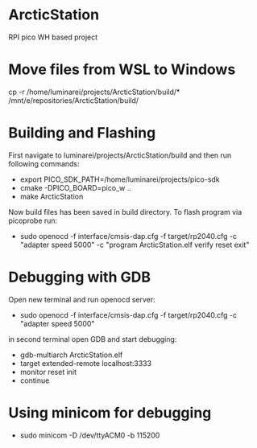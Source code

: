 # ArcticStation

RPI pico WH based project

# Move files from WSL to Windows

cp -r /home/luminarei/projects/ArcticStation/build/\* /mnt/e/repositories/ArcticStation/build/

# Building and Flashing

First navigate to luminarei/projects/ArcticStation/build and then run following commands:

- export PICO_SDK_PATH=/home/luminarei/projects/pico-sdk
- cmake -DPICO_BOARD=pico_w ..
- make ArcticStation

Now build files has been saved in build directory. To flash program via picoprobe run:

- sudo openocd -f interface/cmsis-dap.cfg -f target/rp2040.cfg -c "adapter speed 5000" -c "program ArcticStation.elf verify reset exit"

# Debugging with GDB

Open new terminal and run openocd server:

- sudo openocd -f interface/cmsis-dap.cfg -f target/rp2040.cfg -c "adapter speed 5000"

in second terminal open GDB and start debugging:

- gdb-multiarch ArcticStation.elf
- target extended-remote localhost:3333
- monitor reset init
- continue

# Using minicom for debugging

- sudo minicom -D /dev/ttyACM0 -b 115200
